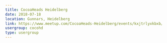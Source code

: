 ```yaml
---
title: CocoaHeads Heidelberg
date: 2018-07-18
location: Gunnars, Heidelberg
link: https://www.meetup.com/CocoaHeads-Heidelberg/events/kxjtrlyxkbxb/
usergroup: cocohd
type: usergroup
---
```

